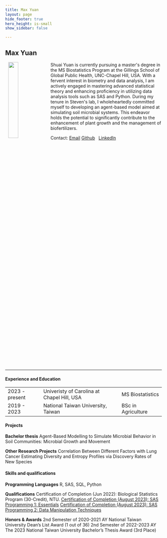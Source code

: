 ```yaml
---
title: Max Yuan
layout: page
hide_footer: true
hero_height: is-small
show_sidebar: false

---
```


## Max Yuan

<img src="{{site.url}}/alumni/max_yuan.jpg" align="left" hspace="10" width="25%">
Shuai Yuan is currently pursuing a master's degree in the MS Biostatistics Program at the Gillings School of Global Public Health, UNC-Chapel Hill, USA. With a fervent interest in biometry and data analysis, I am actively engaged in mastering advanced statistical theory and enhancing proficiency in utilizing data analysis tools such as SAS and Python. During my tenure in Steven's lab, I wholeheartedly committed myself to developing an agent-based model aimed at simulating soil microbial systems. This endeavor holds the potential to significantly contribute to the enhancement of plant growth and the management of biofertilizers.

Contact:
<i class="fas fa-at"></i> [Email](mailto:shuaiy@ad.unc.edu)
<i class="fab fa-github"></i> [Github](https://github.com/Maxwell6321)  
<i class="fab fa-linkedin"></i> [LinkedIn](https://www.linkedin.com/in/max-yuan-7090a4273/)
<!--
<i class="fab fa-github"></i> [Github](https://github.com/Maxwell6321)  
<i class="fab fa-linkedin"></i> [LinkedIn](https://www.linkedin.com/in/max-yuan-7090a4273/)
<i class="fab fa-google"></i> [Google Scholar]()  
-->

<br clear="all">
<hr class="solid">

#### Experience and Education

| | | |
| --- | --- | --- |
| 2023 - present | Univeristy of Carolina at Chapel Hill, USA | MS Biostatistics |
| 2019 - 2023 | National Taiwan University, Taiwan | BSc in Agriculture |

#### Projects

**Bachelor thesis**
Agent-Based Modelling to Simulate Microbial Behavior in Soil Communities: Microbial Growth and Movement

**Other Research Projects**
Correlation Between Different Factors with Lung Cancer
Estimating Diversity and Entropy Profiles via Discovery Rates of New Species

#### Skills and qualifications

**Programming Languages**
R, SAS, SQL, Python

**Qualifications**
Certification of Completion (Jun 2022): Biological Statistics Program (30-Credit), NTU.
[Certification of Completion (August 2023): SAS Programming 1: Essentials](https://www.credly.com/badges/4a5bba33-65fd-4a10-a099-ec9ae08c7b8e/public_url)
[Certification of Completion (August 2023): SAS Programming 2: Data Manipulation Techniques](https://www.credly.com/badges/cfe25393-020d-44b9-90af-c8fec8e66c18/public_url)

**Honors & Awards**
2nd Semester of 2020-2021 AY   National Taiwan University Dean’s List Award (1 out of 36)
2nd Semester of 2022-2023 AY   The 2023 National Taiwan University Bachelor’s Thesis Award (3rd Place)
